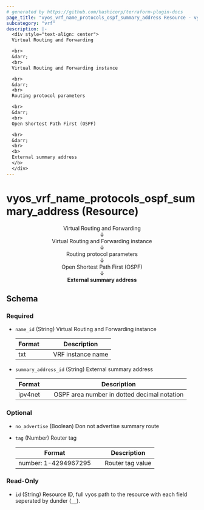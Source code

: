 ```yaml
---
# generated by https://github.com/hashicorp/terraform-plugin-docs
page_title: "vyos_vrf_name_protocols_ospf_summary_address Resource - vyos"
subcategory: "vrf"
description: |-
  <div style="text-align: center">
  Virtual Routing and Forwarding

  <br>
  &darr;
  <br>
  Virtual Routing and Forwarding instance

  <br>
  &darr;
  <br>
  Routing protocol parameters

  <br>
  &darr;
  <br>
  Open Shortest Path First (OSPF)

  <br>
  &darr;
  <br>
  <b>
  External summary address
  </b>
  </div>
---
```


# vyos_vrf_name_protocols_ospf_summary_address (Resource)

<div style="text-align: center">
Virtual Routing and Forwarding

<br>
&darr;
<br>
Virtual Routing and Forwarding instance

<br>
&darr;
<br>
Routing protocol parameters

<br>
&darr;
<br>
Open Shortest Path First (OSPF)

<br>
&darr;
<br>
<b>
External summary address
</b>
</div>



<!-- schema generated by tfplugindocs -->
## Schema

### Required

- `name_id` (String) Virtual Routing and Forwarding instance

    |  Format &emsp; | Description  |
    |----------|---------------|
    |  txt  &emsp; |  VRF instance name  |
- `summary_address_id` (String) External summary address

    |  Format &emsp; | Description  |
    |----------|---------------|
    |  ipv4net  &emsp; |  OSPF area number in dotted decimal notation  |

### Optional

- `no_advertise` (Boolean) Don not advertise summary route
- `tag` (Number) Router tag

    |  Format &emsp; | Description  |
    |----------|---------------|
    |  number: 1-4294967295  &emsp; |  Router tag value  |

### Read-Only

- `id` (String) Resource ID, full vyos path to the resource with each field seperated by dunder (`__`).
